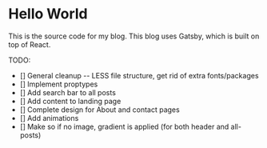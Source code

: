 # Hello World

This is the source code for my blog. This blog uses Gatsby, which is built on top of React.

TODO:
- [] General cleanup -- LESS file structure, get rid of extra fonts/packages
- [] Implement proptypes
- [] Add search bar to all posts
- [] Add content to landing page
- [] Complete design for About and contact pages
- [] Add animations
- [] Make so if no image, gradient is applied (for both header and all-posts)